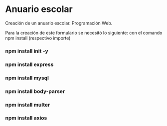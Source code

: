 # Anuario escolar
Creación de un anuario escolar. Programación Web.
 
Para la creación de este formulario se necesitó lo siguiente: con el comando npm install (respectivo importe)
### npm install init -y  
### npm install express
### npm install mysql
### npm install body-parser
### npm install multer 
### npm install axios
 
